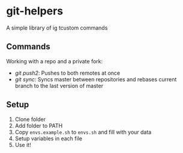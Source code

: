 # git-helpers

A simple library of ig tcustom commands

## Commands

Working with a repo and a private fork:

- *git push2*: Pushes to both remotes at once
- *git sync*: Syncs master between repositories and rebases current branch to the last version of master

## Setup

1. Clone folder
1. Add folder to PATH
1. Copy `envs.example.sh` to `envs.sh` and fill with your data
1. Setup variables in each file
1. Use it!
